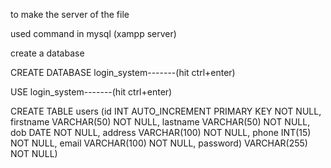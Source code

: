 to make the server of the file 

used command in mysql (xampp server)

create a database

CREATE DATABASE login_system-------(hit ctrl+enter)

USE login_system-------(hit ctrl+enter)

CREATE TABLE users (id INT AUTO_INCREMENT PRIMARY KEY NOT NULL,
                    firstname VARCHAR(50) NOT NULL,
                    lastname VARCHAR(50) NOT NULL,
                    dob DATE NOT NULL,
                    address VARCHAR(100) NOT NULL,
                    phone INT(15) NOT NULL,
                    email VARCHAR(100) NOT NULL,
                    password) VARCHAR(255) NOT NULL)
